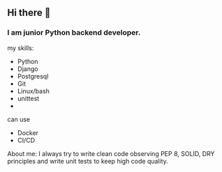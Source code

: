 ## Hi there 👋

### I am junior Python backend developer.

my skills:

- Python
- Django
- Postgresql
- Git
- Linux/bash
- unittest
- 
can use
- Docker
- CI/CD



About me:
I always try to write clean code observing PEP 8, SOLID, DRY principles and write unit tests to keep high code quality.

